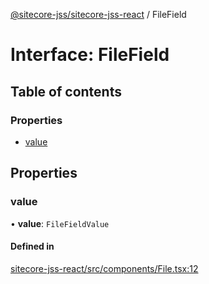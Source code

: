 [@sitecore-jss/sitecore-jss-react](../README.md) / FileField

# Interface: FileField

## Table of contents

### Properties

- [value](FileField.md#value)

## Properties

### value

• **value**: `FileFieldValue`

#### Defined in

[sitecore-jss-react/src/components/File.tsx:12](https://github.com/Sitecore/jss/blob/9753f94a3/packages/sitecore-jss-react/src/components/File.tsx#L12)
